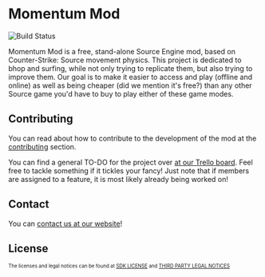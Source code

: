 # Momentum Mod
![Build Status](https://ci.appveyor.com/api/projects/status/9hpr4p9suvlge305?svg=true)

Momentum Mod is a free, stand-alone Source Engine mod, based on Counter-Strike: Source movement physics.
This project is dedicated to bhop and surfing, while not only trying to replicate them, but also trying to improve them. 
Our goal is to make it easier to access and play (offline and online) as well as being cheaper (did we mention it's free?)
than any other Source game you'd have to buy to play either of these game modes.

## Contributing

You can read about how to contribute to the development of the mod
at the [contributing](CONTRIBUTING.md) section.

You can find a general TO-DO for the project over [at our Trello board](https://trello.com/momentum_mod). Feel free to tackle something if it tickles your fancy! Just note that if members are assigned to a feature, it is most likely already being worked on!


## Contact
You can [contact us at our website](http://momentum-mod.org/contact)! 

## License
<sub><sub>The licenses and legal notices can be found at [SDK LICENSE](LICENSE) and [THIRD PARTY LEGAL NOTICES](thirdpartylegalnotices.txt)</sub></sub>